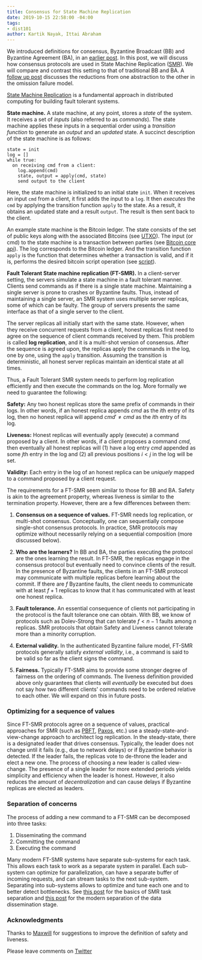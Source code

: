 ```yaml
---
title: Consensus for State Machine Replication
date: 2019-10-15 22:58:00 -04:00
tags:
- dist101
author: Kartik Nayak, Ittai Abraham
---
```


We introduced definitions for consensus, Byzantine Broadcast (BB) and Byzantine Agreement (BA), in an [earlier post](https://decentralizedthoughts.github.io/2019-06-27-defining-consensus/). In this post, we will discuss how consensus protocols are used in State Machine Replication ([SMR](https://en.wikipedia.org/wiki/State_machine_replication)). We will compare and contrast this setting to that of traditional BB and BA. A [follow up post](https://decentralizedthoughts.github.io/2022-11-19-from-single-shot-to-smr/) discusses the reductions from one abstraction to the other in the omission failure model.

[State Machine Replication](https://www.cs.cornell.edu/fbs/publications/ibmFault.sm.pdf) is a fundamental approach in distributed computing for building fault tolerant systems.

**State machine.** A state machine, at any point, stores a *state* of the system. It receives a set of *inputs* (also referred to as *commands*). The state machine applies these inputs in a sequential order using a *transition function* to generate an *output* and an *updated* state. A succinct description of the state machine is as follows:

```
state = init
log = []
while true:
  on receiving cmd from a client:
    log.append(cmd)
    state, output = apply(cmd, state)
    send output to the client
```

Here, the state machine is initialized to an initial state `init`. When it receives an input `cmd` from a client, it first adds the input to a `log`. It then *executes* the `cmd` by applying the transition function `apply` to the state. As a result, it obtains an updated state and a result `output`. The result is then sent back to the client.

An example state machine is the Bitcoin ledger. The state consists of the set of public keys along with the associated Bitcoins (see [UTXO](https://www.mycryptopedia.com/bitcoin-utxo-unspent-transaction-output-set-explained/)). The input (or cmd) to the state machine is a transaction between parties (see [Bitcoin core api](https://bitcoin.org/en/developer-reference#bitcoin-core-apis)). The log corresponds to the Bitcoin ledger. And the transition function `apply` is the function that determines whether a transaction is valid, and if it is, performs the desired bitcoin script operation (see [script](https://en.bitcoin.it/wiki/Script)).

**Fault Tolerant State machine replication (FT-SMR).** In a client-server setting, the servers simulate a state machine in a fault tolerant manner. Clients send commands as if there is a single state machine. Maintaining a single server is prone to crashes or Byzantine faults. Thus, instead of maintaining a single server, an SMR system uses multiple server replicas, some of which can be faulty. The group of servers presents the same interface as that of a single server to the client.

The server replicas all initially start with the same state. However, when they receive concurrent requests from a client, honest replicas first need to agree on the sequence of client commands received by them. This problem is called **log replication**, and it is a multi-shot version of consensus. After the sequence is agreed upon, the replicas apply the commands in the log, one by one, using the `apply` transition. Assuming the transition is deterministic, all honest server replicas maintain an identical state at all times.

Thus, a Fault Tolerant SMR system needs to perform log replication efficiently and then execute the commands on the log. More formally we need to guarantee the following:

**Safety:** Any two honest replicas store the same prefix of commands in their logs. In other words, if an honest replica appends $cmd$ as the $i$th entry of its log, then no honest replica will append $cmd' \neq cmd$ as the $i$th entry of its log.

**Liveness:** Honest replicas will eventually apply (execute) a command proposed by a client. In other words, if a client proposes a command $cmd$, then eventually all honest replicas will (1) have a log entry $cmd$ appended as some $j$th entry in the log and (2) all previous positions $i<j$ in the log will be set.

**Validity:** Each entry in the log of an honest replica can be *uniquely* mapped to a command proposed by a client request.

The requirements for a FT-SMR seem similar to those for BB and BA. Safety is akin to the agreement property, whereas liveness is similar to the termination property. However, there are a few differences between them:
1. **Consensus on a sequence of values.** FT-SMR  needs log replication, or multi-shot consensus. Conceptually, one can sequentially compose single-shot consensus protocols. In practice, SMR protocols may optimize without necessarily relying on a sequential composition (more discussed below).

2. **Who are the learners?** In BB and BA, the parties executing the protocol are the ones learning the result. In FT-SMR, the replicas engage in the consensus protocol but eventually need to convince clients of the result. In the presence of Byzantine faults, the clients in an FT-SMR protocol may communicate with multiple replicas before learning about the commit. If there are $f$ Byzantine faults, the client needs to communicate with at least $f+1$ replicas to know that it has communicated with at least one honest replica.

3. **Fault tolerance.** An essential consequence of clients not participating in the protocol is the fault tolerance one can obtain. With BB, we know of protocols such as Dolev-Strong that can tolerate $f < n-1$ faults among $n$ replicas. SMR protocols that obtain Safety and Liveness cannot tolerate more than a minority corruption.

4. **External validity.** In the authenticated Byzantine failure model, FT-SMR protocols generally satisfy *external validity*, i.e., a command is said to be valid so far as the client signs the command.

5. **Fairness.** Typically FT-SMR aims to provide some stronger degree of fairness on the ordering of commands. The liveness definition provided above only guarantees that clients will *eventually* be executed but does not say how two different clients' commands need to be ordered relative to each other. We will expand on this in future posts.

### Optimizing for a sequence of values

Since FT-SMR protocols agree on a sequence of values, practical approaches for SMR (such as [PBFT](http://pmg.csail.mit.edu/papers/osdi99.pdf), [Paxos](https://lamport.azurewebsites.net/pubs/paxos-simple.pdf), etc.) use a steady-state-and-view-change approach to architect log replication. In the steady-state, there is a designated leader that drives consensus. Typically, the leader does not change until it fails (e.g., due to network delays) or if Byzantine behavior is detected. If the leader fails, the replicas vote to de-throne the leader and elect a new one. The process of choosing a new leader is called view-change. The presence of a single leader for more extended periods yields simplicity and efficiency when the leader is honest. However, it also reduces the amount of *decentralization* and can cause delays if Byzantine replicas are elected as leaders.


### Separation of concerns

The process of adding a new command to a FT-SMR can be decomposed into three tasks:

1. Disseminating the command 
2. Committing the command
3. Executing the command  

Many modern FT-SMR systems have separate sub-systems for each task. This allows each task to work as a separate system in parallel. Each sub-system can optimize for parallelization, can have a separate buffer of incoming requests, and can stream tasks to the next sub-system. Separating into sub-systems allows to optimize and tune each one and to better detect bottlenecks. See [this post](https://decentralizedthoughts.github.io/2019-12-06-dce-the-three-scalability-bottlenecks-of-state-machine-replication/) for the basics of SMR task separation and [this post](https://decentralizedthoughts.github.io/2022-06-28-DAG-meets-BFT/) for the modern separation of the data dissemination stage. 


### Acknowledgments

Thanks to [Maxwill](https://twitter.com/tensorfi) for suggestions to improve the definition of safety and liveness.

Please leave comments on [Twitter](https://twitter.com/kartik1507/status/1185321750881538050?s=20)
